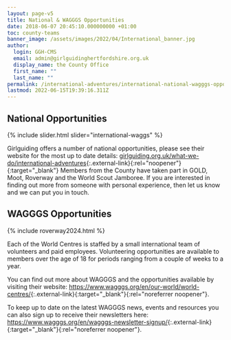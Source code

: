 ```yaml
---
layout: page-v5
title: National & WAGGGS Opportunities
date: 2018-06-07 20:45:10.000000000 +01:00
toc: county-teams
banner_image: /assets/images/2022/04/International_banner.jpg
author:
  login: GGH-CMS
  email: admin@girlguidinghertfordshire.org.uk
  display_name: the County Office
  first_name: ""
  last_name: ""
permalink: /international-adventures/international-national-wagggs-opportunities/
lastmod: 2022-06-15T19:39:16.311Z
---
```

## National Opportunities

{% include slider.html slider="international-waggs" %}

Girlguiding offers a number of national opportunities, please see their website for the most up to date details: [girlguiding.org.uk/what-we-do/international-adventures](https://www.girlguiding.org.uk/what-we-do/international-adventures/){:.external-link}{:rel="noopener"}{:target="_blank"} Members from the County have taken part in GOLD, Moot, Roverway and the World Scout Jamboree. If you are interested in finding out more from someone with personal experience, then let us know and we can put you in touch.

## WAGGGS Opportunities

{% include roverway2024.html %}

Each of the World Centres is staffed by a small international team of volunteers and paid employees.  Volunteering opportunities are available to members over the age of 18 for periods ranging from a couple of weeks to a year.

You can find out more about WAGGGS and the opportunities available by visiting their website: <https://www.wagggs.org/en/our-world/world-centres/>{:.external-link}{:target="_blank"}{:rel="noreferrer noopener"}.

To keep up to date on the latest WAGGGS news, events and resources you can also sign up to receive their newsletters here: <https://www.wagggs.org/en/wagggs-newsletter-signup/>{:.external-link}{:target="_blank"}{:rel="noreferrer noopener"}.
